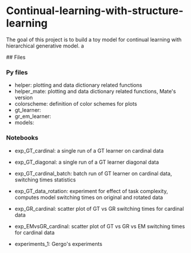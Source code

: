# Continual-learning-with-structure-learning

The goal of this project is to build a toy model for continual learning with hierarchical generative model. a

## Files

### Py files
- helper: plotting and data dictionary related functions
- helper_mate: plotting and data dictionary related functions, Mate's version
- colorscheme: definition of color schemes for plots
- gt_learner:
- gr_em_learner:
- models: 

### Notebooks
- exp_GT_cardinal: a single run of a GT learner on cardinal data
- exp_GT_diagonal: a single run of a GT learner diagonal data
- exp_GT_cardinal_batch: batch run of GT learner on cardinal data, switching times statistics
- exp_GT_data_rotation: experiment for effect of task complexity, computes model switching times on original and rotated data
- exp_GR_cardinal: scatter plot of GT vs GR switching times for cardinal data
- exp_EMvsGR_cardinal: scatter plot of GT vs GR vs EM switching times for cardinal data

- experiments_1: Gergo's experiments